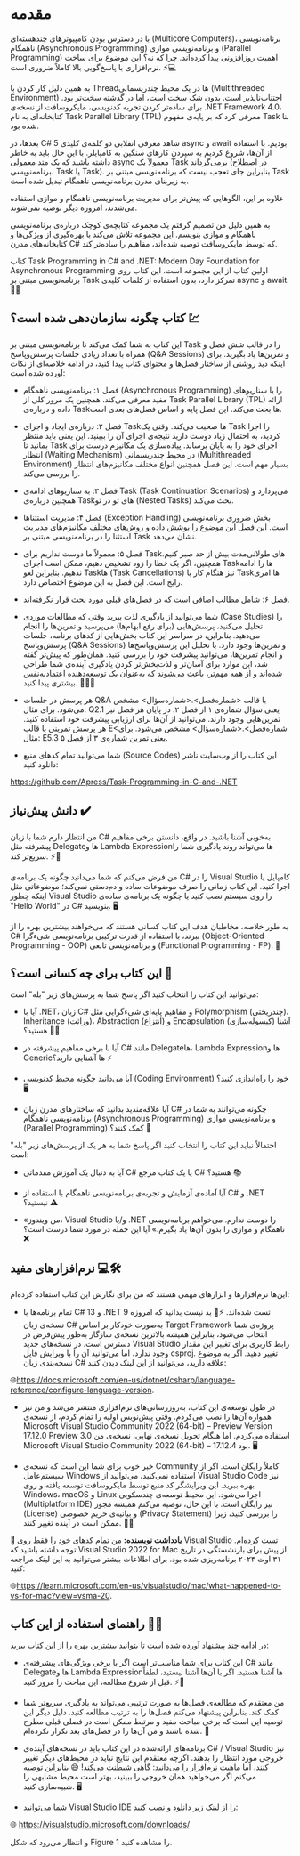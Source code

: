 # مقدمه

با در دسترس بودن کامپیوترهای چند‌هسته‌ای (Multicore Computers)، برنامه‌نویسی ناهمگام (Asynchronous Programming) و برنامه‌نویسی موازی (Parallel Programming) اهمیت روزافزونی پیدا کرده‌اند. چرا که نه؟ این موضوع برای ساخت نرم‌افزاری با پاسخ‌گویی بالا کاملاً ضروری است. ⚡💻

به همین دلیل کار کردن با Threadها در یک محیط چندریسمانی (Multithreaded Environment) اجتناب‌ناپذیر است. بدون شک سخت است، اما در گذشته سخت‌تر بود. برای ساده‌تر کردن تجربه کدنویسی، مایکروسافت از نسخه‌ی .NET Framework 4.0، کتابخانه‌ای به نام Task Parallel Library (TPL) معرفی کرد که بر پایه‌ی مفهوم Task بنا شده بود.

بعدها، در C# 5 شاهد معرفی انقلابی دو کلمه‌ی کلیدی async و await بودیم. با استفاده از آن‌ها، شروع کردیم به سپردن کارهای سنگین به کامپایلر. با این حال باید به خاطر داشته باشید که یک متد معمولی async معمولاً یک Task برمی‌گرداند (در اصطلاح برنامه‌نویسی، Task یا Task<TResult>). بنابراین جای تعجب نیست که برنامه‌نویسی مبتنی بر Task به زیربنای مدرن برنامه‌نویسی ناهمگام تبدیل شده است.

علاوه بر این، الگوهایی که پیش‌تر برای مدیریت برنامه‌نویسی ناهمگام و موازی استفاده می‌شدند، امروزه دیگر توصیه نمی‌شوند.

به همین دلیل من تصمیم گرفتم یک مجموعه کتابچه‌ی کوچک درباره‌ی برنامه‌نویسی ناهمگام و موازی بنویسم. این مجموعه تلاش می‌کند با بهره‌گیری از ویژگی‌ها و کتابخانه‌های مدرن C# که توسط مایکروسافت توصیه شده‌اند، مفاهیم را ساده‌تر کند.

کتاب Task Programming in C# and .NET: Modern Day Foundation for Asynchronous Programming اولین کتاب از این مجموعه است. این کتاب روی برنامه‌نویسی مبتنی بر Task تمرکز دارد، بدون استفاده از کلمات کلیدی async و await. 📘✨

## کتاب چگونه سازمان‌دهی شده است؟ 💹

این کتاب به شما کمک می‌کند تا برنامه‌نویسی مبتنی بر Task را در قالب شش فصل و همراه با تعداد زیادی جلسات پرسش‌وپاسخ (Q&A Sessions) و تمرین‌ها یاد بگیرید. برای اینکه دید روشنی از ساختار فصل‌ها و محتوای کتاب پیدا کنید، در ادامه خلاصه‌ای از نکات آورده شده است:

- فصل ۱: برنامه‌نویسی ناهمگام (Asynchronous Programming) را با سناریوهای مفید معرفی می‌کند. همچنین یک مرور کلی از Task Parallel Library (TPL) ارائه داده و درباره‌ی Taskها بحث می‌کند. این فصل پایه و اساس فصل‌های بعدی است.

- فصل ۲: درباره‌ی ایجاد و اجرای Taskها صحبت می‌کند. وقتی یک Task را اجرا کردید، به احتمال زیاد دوست دارید نتیجه‌ی اجرای آن را ببینید. این یعنی باید منتظر بمانید تا Task اجرای خود را به پایان برساند. پیاده‌سازی یک مکانیزم درست برای انتظار (Waiting Mechanism) در محیط چندریسمانی (Multithreaded Environment) بسیار مهم است. این فصل همچنین انواع مختلف مکانیزم‌های انتظار را بررسی می‌کند.

- فصل ۳: به سناریوهای ادامه‌ی Task (Task Continuation Scenarios) می‌پردازد و همچنین درباره‌ی Taskهای تو در تو (Nested Tasks) بحث می‌کند.

- فصل ۴: مدیریت استثناها (Exception Handling) بخش ضروری برنامه‌نویسی است. این فصل این موضوع را پوشش داده و روش‌های مختلف مکانیزم‌های مدیریت استثنا را در برنامه‌نویسی مبتنی بر Task نشان می‌دهد.

- فصل ۵: معمولاً ما دوست نداریم برای Taskهای طولانی‌مدت بیش از حد صبر کنیم. همچنین، اگر یک خطا را زود تشخیص دهیم، ممکن است اجرای Taskها را ادامه ندهیم. بنابراین لغو Taskها (Task Cancellations) نیز هنگام کار با Taskها امری رایج است. این فصل به این موضوع اختصاص دارد.

- فصل ۶: شامل مطالب اضافی است که در فصل‌های قبلی مورد بحث قرار نگرفته‌اند.

- شما می‌توانید از یادگیری لذت ببرید وقتی که مطالعات موردی (Case Studies) را تحلیل می‌کنید، پرسش‌هایی (برای رفع ابهام‌ها) می‌پرسید و تمرین‌ها را انجام می‌دهید. بنابراین، در سراسر این کتاب بخش‌هایی از کدهای برنامه، جلسات پرسش‌وپاسخ (Q&A Sessions) و تمرین‌ها وجود دارد. با تحلیل این پرسش‌وپاسخ‌ها و انجام تمرین‌ها، می‌توانید پیشرفت خود را بررسی کنید. همان‌طور که پیش‌تر گفته شد، این موارد برای آسان‌تر و لذت‌بخش‌تر کردن یادگیری آینده‌ی شما طراحی شده‌اند و از همه مهم‌تر، باعث می‌شوند که به‌عنوان یک توسعه‌دهنده اعتمادبه‌نفس بیشتری پیدا کنید. 🚀👨‍💻

- هر پرسش در جلسات Q&A با قالب <شماره‌فصل>.<شماره‌سؤال> مشخص می‌شود. برای مثال: Q2.1 یعنی سؤال شماره‌ی ۱ از فصل ۲. در پایان هر فصل نیز تمرین‌هایی وجود دارند. می‌توانید از آن‌ها برای ارزیابی پیشرفت خود استفاده کنید. هر پرسش تمرینی با قالب E<شماره‌فصل>.<شماره‌سؤال> مشخص می‌شود. برای مثال: E5.3 یعنی تمرین شماره‌ی ۳ از فصل ۵.

- شما می‌توانید تمام کدهای منبع (Source Codes) این کتاب را از وب‌سایت ناشر دانلود کنید:
  
https://github.com/Apress/Task-Programming-in-C-and-.NET

## دانش پیش‌نیاز ✔️

من انتظار دارم شما با زبان C# به‌خوبی آشنا باشید. در واقع، دانستن برخی مفاهیم پیشرفته مثل Delegateها و Lambda Expressionها می‌تواند روند یادگیری شما را سریع‌تر کند. ⚡📘

من فرض می‌کنم که شما می‌دانید چگونه یک برنامه‌ی C# را در Visual Studio کامپایل یا اجرا کنید. این کتاب زمانی را صرف موضوعات ساده و دم‌دستی نمی‌کند؛ موضوعاتی مثل اینکه چطور Visual Studio را روی سیستم نصب کنید یا چگونه یک برنامه‌ی ساده‌ی "Hello World" در C# بنویسید. 🖥️

به طور خلاصه، مخاطبان هدف این کتاب کسانی هستند که می‌خواهند بیشترین بهره را از C# ببرند، با استفاده از قدرت ترکیبی برنامه‌نویسی شیءگرا (Object-Oriented Programming - OOP) و برنامه‌نویسی تابعی (Functional Programming - FP). 🚀

## این کتاب برای چه کسانی است؟ 🧐

می‌توانید این کتاب را انتخاب کنید اگر پاسخ شما به پرسش‌های زیر "بله" است:

+ آیا با .NET، زبان C# و مفاهیم پایه‌ای شیءگرایی مثل Polymorphism (چندریختی)، Inheritance (وراثت)، Abstraction (انتزاع) و Encapsulation (کپسوله‌سازی) آشنا هستید؟ 📘🔑

+ آیا با برخی مفاهیم پیشرفته در C# مانند Delegateها، Lambda Expressionها و Genericها آشنایی دارید؟ ⚡

+ آیا می‌دانید چگونه محیط کدنویسی (Coding Environment) خود را راه‌اندازی کنید؟ 🖥️

+ آیا علاقه‌مندید بدانید که ساختارهای مدرن زبان C# چگونه می‌توانند به شما در برنامه‌نویسی ناهمگام (Asynchronous Programming) و برنامه‌نویسی موازی (Parallel Programming) کمک کنند؟ 🚀

احتمالاً نباید این کتاب را انتخاب کنید اگر پاسخ شما به هر یک از پرسش‌های زیر "بله" است:

+ آیا به دنبال یک آموزش مقدماتی C# یا یک کتاب مرجع C# هستید؟ 📚

+ آیا آماده‌ی آزمایش و تجربه‌ی برنامه‌نویسی ناهمگام با استفاده از C# و .NET نیستید؟ ⚠️

+ «من ویندوز، Visual Studio و/یا .NET را دوست ندارم. می‌خواهم برنامه‌نویسی ناهمگام و موازی را بدون آن‌ها یاد بگیرم.» آیا این جمله در مورد شما درست است؟ ❌

##  نرم‌افزارهای مفید 💻🛠️

این‌ها نرم‌افزارها و ابزارهای مهمی هستند که من برای نگارش این کتاب استفاده کرده‌ام:

+ تمام برنامه‌ها با C# 13 و .NET 9 تست شده‌اند. ⚡📘
بد نیست بدانید که امروزه نسخه‌ی زبان C# به‌صورت خودکار بر اساس Target Framework پروژه‌ی شما انتخاب می‌شود، بنابراین همیشه بالاترین نسخه‌ی سازگار به‌طور پیش‌فرض در دسترس است.
در نسخه‌های جدید Visual Studio رابط کاربری برای تغییر این مقدار وجود ندارد، اما می‌توانید آن را با ویرایش فایل csproj. تغییر دهید.
اگر به موضوع نسخه‌بندی زبان C# علاقه دارید، می‌توانید از این لینک دیدن کنید:

 🌐https://docs.microsoft.com/en-us/dotnet/csharp/language-reference/configure-language-version.

+ در طول توسعه‌ی این کتاب، به‌روزرسانی‌های نرم‌افزاری منتشر می‌شد و من نیز همواره آن‌ها را نصب می‌کردم. وقتی پیش‌نویس اولیه را تمام کردم، از نسخه‌ی Microsoft Visual Studio Community 2022 (64-bit) – Preview Version 17.12.0 Preview 3.0 استفاده می‌کردم. اما هنگام تحویل نسخه‌ی نهایی، نسخه‌ی من Microsoft Visual Studio Community 2022 (64-bit) – 17.12.4 بود. 🖥️

+ خبر خوب برای شما این است که نسخه‌ی Community کاملاً رایگان است. اگر از سیستم‌عامل Windows استفاده نمی‌کنید، می‌توانید از Visual Studio Code نیز بهره ببرید. این ویرایشگر کد منبع توسط مایکروسافت توسعه یافته و روی Windows، macOS و Linux اجرا می‌شود. این محیط توسعه‌ی چندسکویی (Multiplatform IDE) نیز رایگان است. با این حال، توصیه می‌کنم همیشه مجوز (License) و بیانیه‌ی حریم خصوصی (Privacy Statement) را بررسی کنید، زیرا ممکن است در آینده تغییر کنند. 🔑📄

**📌 یادداشت نویسنده:** من تمام کدهای خود را فقط روی Visual Studio تست کرده‌ام. توجه داشته باشید که Visual Studio 2022 for Mac از پیش برای بازنشستگی در تاریخ ۳۱ اوت ۲۰۲۴ برنامه‌ریزی شده بود. برای اطلاعات بیشتر می‌توانید به این لینک مراجعه کنید:

 🌐https://learn.microsoft.com/en-us/visualstudio/mac/what-happened-to-vs-for-mac?view=vsma-20.

##  راهنمای استفاده از این کتاب 📘💡

در ادامه چند پیشنهاد آورده شده است تا بتوانید بیشترین بهره را از این کتاب ببرید:

+ این کتاب برای شما مناسب‌تر است اگر با برخی ویژگی‌های پیشرفته‌ی C# مانند Delegateها و Lambda Expressionها آشنا هستید. اگر با آن‌ها آشنا نیستید، لطفاً قبل از شروع مطالعه، این مباحث را مرور کنید. ⚡📖

+ من معتقدم که مطالعه‌ی فصل‌ها به صورت ترتیبی می‌تواند به یادگیری سریع‌تر شما کمک کند. بنابراین پیشنهاد می‌کنم فصل‌ها را به ترتیب مطالعه کنید. دلیل دیگر این توصیه این است که برخی مباحث مفید و مرتبط ممکن است در فصلی قبلی مطرح شده باشند و من آن‌ها را در فصل‌های بعد تکرار نکرده‌ام. 🔄

+ برنامه‌های ارائه‌شده در این کتاب باید در نسخه‌های آینده‌ی C# / Visual Studio نیز خروجی مورد انتظار را بدهند. اگرچه معتقدم این نتایج نباید در محیط‌های دیگر تغییر کنند، اما ماهیت نرم‌افزار را می‌دانید: گاهی شیطنت می‌کند! 😅 بنابراین توصیه می‌کنم اگر می‌خواهید همان خروجی را ببینید، بهتر است محیط مشابهی را شبیه‌سازی کنید. 🖥️

+ شما می‌توانید Visual Studio IDE را از لینک زیر دانلود و نصب کنید:

 🌐 https://visualstudio.microsoft.com/downloads/
 
و انتظار می‌رود که شکل Figure 1 را مشاهده کنید.
